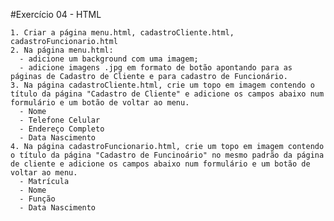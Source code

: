 #Exercício 04 - HTML

    1. Criar a página menu.html, cadastroCliente.html, cadastroFuncionario.html
    2. Na página menu.html:
      - adicione um background com uma imagem;
      - adicione imagens .jpg em formato de botão apontando para as páginas de Cadastro de Cliente e para cadastro de Funcionário.
    3. Na página cadastroCliente.html, crie um topo em imagem contendo o título da página "Cadastro de Cliente" e adicione os campos abaixo num formulário e um botão de voltar ao menu.
      - Nome
      - Telefone Celular
      - Endereço Completo
      - Data Nascimento
    4. Na página cadastroFuncionario.html, crie um topo em imagem contendo o título da página "Cadastro de Funcinoário" no mesmo padrão da página de cliente e adicione os campos abaixo num formulário e um botão de voltar ao menu.
      - Matrícula
      - Nome
      - Função
      - Data Nascimento

